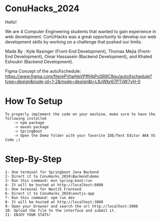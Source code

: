 # ConuHacks_2024

Hello!

We are 4 Computer Engineering students that wanted to gain experience in web development.
ConUHacks was a great opportunity to develop our web development skills by working on a challenge that pushed our limits.

Made By :
Kyle Rasinger (Front-End Development), 
Thomas Mejia (Front-End Development), 
Omar Hassasein (Backend Development), and 
Khaled Eshoukri (Backend Development).

Figma Concept of the autoXschedule: https://www.figma.com/file/ePVtwHeVPffHbPoSR9C9qu/autoXschedule?type=design&node-id=1-2&mode=design&t=L8JWbr67PTiiW7yH-0

# How To Setup
	To properly implement the code on your machine, make sure to have the following installed 
  		-> npm package
  		-> maven package
  		-> SpringBoot
  		-> Open the Demo folder with your favorite IDE/Text Editor AKA VS Code ;)

# Step-By-Step
	1- One terminal for Springboot Java Backend
  	2- Direct it to ConuHacks_2024\Backend\demo
  	3- Run this command: mvn spring-boot:run
  	4- It will be hosted at http://localhost:8080
	5- One terminal for NextJS Frontend
  	6- Direct it to ConuHacks_2024\nextjs-app
 	7- Run this command: npm run dev
  	8- It will be hosted at http://localhost:3000
	9- Open your browser and search the url http://localhost:3000
	10- Upload the file to the interface and submit it.
	11- ENJOY YOUR STATS!
